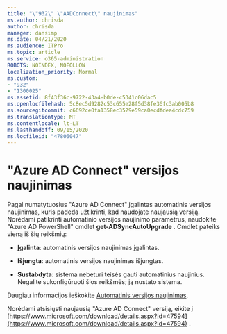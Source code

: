 ```yaml
---
title: "\"932\" \"AADConnect\" naujinimas"
ms.author: chrisda
author: chrisda
manager: dansimp
ms.date: 04/21/2020
ms.audience: ITPro
ms.topic: article
ms.service: o365-administration
ROBOTS: NOINDEX, NOFOLLOW
localization_priority: Normal
ms.custom:
- "932"
- "1300025"
ms.assetid: 8f43f36c-9722-43a4-b0de-c5341c06dac5
ms.openlocfilehash: 5c8ec5d9282c53c655e28f5d38fe36fc3ab005b8
ms.sourcegitcommit: c6692ce0fa1358ec3529e59ca0ecdfdea4cdc759
ms.translationtype: MT
ms.contentlocale: lt-LT
ms.lasthandoff: 09/15/2020
ms.locfileid: "47806047"
---
```

# <a name="upgrade-azure-ad-connect"></a>"Azure AD Connect" versijos naujinimas

Pagal numatytuosius "Azure AD Connect" įgalintas automatinis versijos naujinimas, kuris padeda užtikrinti, kad naudojate naujausią versiją. Norėdami patikrinti automatinio versijos naujinimo parametrus, naudokite "Azure AD PowerShell" cmdlet **get-ADSyncAutoUpgrade** . Cmdlet pateiks vieną iš šių reikšmių:

- **Įgalinta**: automatinis versijos naujinimas įgalintas.

- **Išjungta**: automatinis versijos naujinimas išjungtas.

- **Sustabdyta**: sistema nebeturi teisės gauti automatinius naujinius. Negalite sukonfigūruoti šios reikšmės; ją nustato sistema.

Daugiau informacijos ieškokite [Automatinis versijos naujinimas](https://docs.microsoft.com/azure/active-directory/connect/active-directory-aadconnect-feature-automatic-upgrade).

Norėdami atsisiųsti naujausią "Azure AD Connect" versiją, eikite į [https://www.microsoft.com/download/details.aspx?id=47594](https://www.microsoft.com/download/details.aspx?id=47594) .
